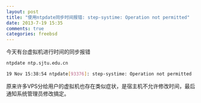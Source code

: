 ```yaml
---
layout: post
title: "使用ntpdate同步时间报错: step-systime: Operation not permitted"
date: 2013-7-19 15:35
comments: true
categories: freebsd 
---
```


今天有台虚拟机进行时间的同步报错

```sh
ntpdate ntp.sjtu.edu.cn

19 Nov 15:38:54 ntpdate[93376]: step-systime: Operation not permitted
```

原来许多VPS分给用户的虚拟机也存在类似症状，是宿主机不允许修改时间，最后通知系统管理员修改搞定。



